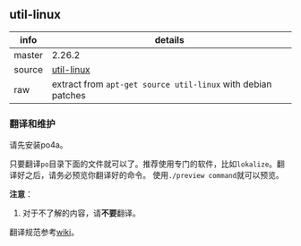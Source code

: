 ## util-linux

info | details
-----|---------
master | 2.26.2
source | [util-linux](https://github.com/karelzak/util-linux)
raw | extract from `apt-get source util-linux` with debian patches

### 翻译和维护
请先安装po4a。

只要翻译`po`目录下面的文件就可以了。推荐使用专门的软件，比如`lokalize`。翻译好之后，请务必预览你翻译好的命令。
使用`./preview command`就可以预览。

**注意**：
1. 对于不了解的内容，请**不要**翻译。

翻译规范参考[wiki](https://github.com/man-pages-zh/wiki/wiki/%E7%BF%BB%E8%AF%91%E8%A7%84%E8%8C%83)。
